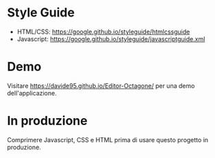 # Style Guide
* HTML/CSS: https://google.github.io/styleguide/htmlcssguide
* Javascript: https://google.github.io/styleguide/javascriptguide.xml

# Demo
Visitare https://davide95.github.io/Editor-Octagone/ per una demo dell'applicazione.

# In produzione
Comprimere Javascript, CSS e HTML prima di usare questo progetto in produzione.
